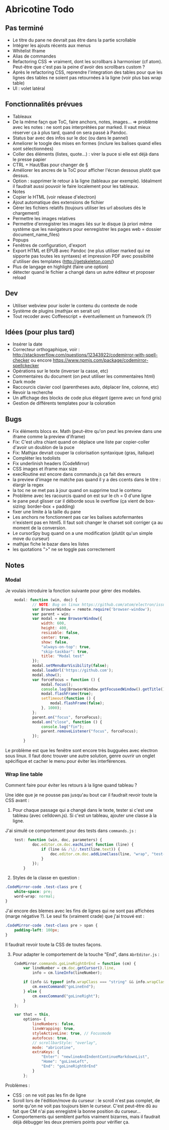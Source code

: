 # Abricotine Todo

## Pas terminé

* Le titre du pane ne devrait pas être dans la partie scrollable
* Intégrer les ajouts récents aux menus
* Whitelist Iframe
* Alias de commandes
* Refactoring CSS => vraiment, dont les scrollbars à harmoniser (cf atom). Peut-être que c'est pas la peine d'avoir des scrollbars custom ?
* Après le refactoring CSS, reprendre l'integration des tables pour que les lignes des tables ne soient pas retournées à la ligne (voir plus bas wrap table)
* UI : volet latéral

## Fonctionnalités prévues

* Tableaux
* De la même façn que ToC, faire anchors, notes, images... => problème avec les notes : ne sont pas interprétées par marked. Il vaut mieux réserver ça à plus tard, quand on sera passé à Pandoc.
* Status bar avec des infos sur le doc (ou dans le pannel)
* Ameliorer le toogle des mises en formes (inclure les balises quand elles sont sélectionnées)
* Coller des éléments (listes, quote...) : virer la puce si elle est déjà dans le presse papier
* CTRL + Haut/Bas pour changer de §
* Améliorer les ancres de la ToC pour afficher l'écran dessous plutôt que dessus.
* Option : supprimer le retour à la ligne (tableaux par exemple). Idéalment il faudrait aussi pouvoir le faire localement pour les tableaux.
* Notes
* Copier le HTML (voir release d'electron)
* Ajout automatique des extensions de fichier
* Gérer les fichiers relatifs (toujours utiliser les url absolues dès le chargement)
* Permettre les images relatives
* Permettre d'enregistrer les images liés sur le disque (à priori même système que les navigateurs pour eenregistrer les pages web = dossier document_name_files) 
* Popups
* Fenêtres de configuration, d'export
* Export HTML et EPUB avec Pandoc (ne plus utiliser marked qui ne sipporte pas toutes les syntaxes) et impression PDF avec possibilité d'utiliser des templates (http://getskeleton.com/)
* Plus de langage en highlight (faire une option)
* détecter quand le fichier a changé dans un autre éditeur et proposer reload

## Dev

* Utiliser webview pour isoler le contenu du contexte de node
* Système de plugins (mathjax en serait un)
* Tout recoder avec Coffeescript + éventuellement un framework (?)

## Idées (pour plus tard)

* Insérer la date
* Correcteur orthogaphique, voir : http://stackoverflow.com/questions/12343922/codemirror-with-spell-checker ou encore https://www.npmjs.com/package/codemirror-spellckecker
* Opérations sur le texte (inverser la casse, etc)
* Commentaires du document (on peut utiliser les commentaires html)
* Dark mode
* Raccourcis clavier cool (parentheses auto, déplacer line, colonne, etc)
* Revoir la recherche
* Un affichage des blocks de code plus élégant (genre avec un fond gris)
* Gestion de différents templates pour la coloration

## Bugs

* Fix éléments blocs ex. Math (peut-être qu'on peut les preview dans une iframe comme la preview d'iframe)
* Fix: C'est ultra chiant quand on déplace une liste par copier-coller d'avoir un doublon de la puce
* Fix: Mathjax devrait couper la colorisation syntaxique (gras, italique)
* Compléter les todolists
* Fix underlinish headers (CodeMirror)
* CSS images et iframe max size
* execRoutine est encore dans commands.js ça fait des erreurs
* la preview d'image ne matche pas quand il y a des ccents dans le titre : élargir la regex
* la toc ne se met pas à jour quand on supprime tout le contenu
* Problème avec les racourcis quand on est sur le ch = 0 d'une ligne
* le pane peut glisser car il déborde sous le overflow (ça vient de box-sizing: border-box + padding)
* fixer une limite à la taille du pane
* Les anchors ne fonctionnent pas car les balises autofermantes n'existent pas en html5. Il faut soit changer le charset soit corriger ça au moment de la conversion.
* Le cursorSpy bug quand on a une modification (plutôt qu'un simple move du curseur)
* mathjax fiche le bazar dans les listes
* les quotations ">" ne se toggle pas correctement

## Notes

### Modal

Je voulais introduire la fonction suivante pour gérer des modales.

```javascript
	modal: function (win, doc) {
            // NOTE: Bug on linux https://github.com/atom/electron/issues/953
            var BrowserWindow = remote.require('browser-window');
            var parent = win;
            var modal = new BrowserWindow({ 
                width: 600, 
                height: 400, 
                resizable: false,
                center: true,
                show: false,
                "always-on-top": true,
                "skip-taskbar": true,
                title: "Modal test"
            });
            modal.setMenuBarVisibility(false);
            modal.loadUrl('https://github.com');
            modal.show();
            var forceFocus = function () {
                modal.focus();
                console.log(BrowserWindow.getFocusedWindow().getTitle());
                modal.flashFrame(true);
                setTimeout(function () {
                    modal.flashFrame(false);
                }, 1000);
            };
            parent.on("focus", forceFocus);
            modal.on("close", function () {
                console.log("fin");
                parent.removeListener("focus", forceFocus);
            });
        }
```

Le problème est que les fenêtre sont encore très bugguées avec electron sous linux. Il faut donc trouver une autre solution, genre ouvrir un onglet spécifique et cacher le menu pour éviter les interférences.

### Wrap line table

Comment faire pour éviter les retours à la ligne quand tableau ?

Une idée que je ne pousse pas jusqu'au bout car il faudrait revoir toute la CSS avant :

1) Pour chaque passage qui a changé dans le texte, tester si c'est une tableau (avec celldown.js). Si c'est un tableau, ajouter une classe à la ligne.

J'ai simulé ce comportement pour des tests dans `commands.js` : 

```javascript
	test: function (win, doc, parameters) {
            doc.editor.cm.doc.eachLine( function (line) {
                if (line && /\|/.test(line.text)) {
                    doc.editor.cm.doc.addLineClass(line, "wrap", "test-class");
                }
            });
        }
```

2) Styles de la classe en question :

```css
.CodeMirror-code .test-class pre {
    white-space: pre;
    word-wrap: normal;
}
```

J'ai encore des blemes avec les fins de lignes qui ne sont pas affichées (marge négative ?). Le seul fix (vraiment crade) que j'ai trouvé est :

```css
.CodeMirror-code .test-class pre > span {
    padding-left: 100px;
}
```

Il faudrait revoir toute la CSS de toutes façons.

3) Pour adapter le comportement de la touche "End", dans `AbrEditor.js` :

```javascript
    CodeMirror.commands.goLineRightOrEnd = function (cm) {
        var lineNumber = cm.doc.getCursor().line,
            info = cm.lineInfo(lineNumber);

        if (info && typeof info.wrapClass === "string" && info.wrapClass.indexOf('test-class') !== -1) {
            cm.execCommand("goLineEnd");
        } else {
            cm.execCommand("goLineRight");
        }
    };

    var that = this,
        options= {
            lineNumbers: false,
            lineWrapping: true,
            styleActiveLine: true, // Focusmode
            autofocus: true,
            // scrollbarStyle: "overlay",
            mode: "abricotine",
            extraKeys: {
                "Enter": "newlineAndIndentContinueMarkdownList",
                "Home": "goLineLeft",
                "End": "goLineRightOrEnd"
            }
        };
```

Problèmes :

* CSS : on ne voit pas les fin de ligne
* Scroll lors de l'édition/move du curseur : le scroll n'est pas complet, de sorte qu'on ne voit pas toujours bien le curseur. C'est peut-être dû au fait que CM n'ai pas enregistré la bonne position du curseur...
* Comportements qui semblent parfois vraiment bizarres, mais il faudrait déjà débugger les deux premiers points pour vérifier ça.
